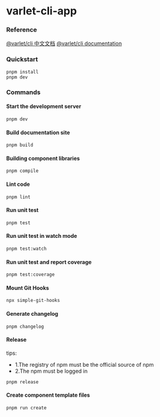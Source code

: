 # varlet-cli-app

### Reference

[@varlet/cli 中文文档](https://github.com/varletjs/varlet/blob/dev/packages/varlet-cli/README.md)
[@varlet/cli documentation](https://github.com/varletjs/varlet/blob/dev/packages/varlet-cli/README.en-US.md)

### Quickstart

```shell
pnpm install
pnpm dev
```

### Commands

#### Start the development server

```shell
pnpm dev
```

#### Build documentation site

```shell
pnpm build
```

#### Building component libraries

```shell
pnpm compile
```

#### Lint code

```shell
pnpm lint
```

#### Run unit test

```shell
pnpm test
```

#### Run unit test in watch mode

```shell
pnpm test:watch 
```

#### Run unit test and report coverage

```shell
pnpm test:coverage 
```

#### Mount Git Hooks

```shell
npx simple-git-hooks
```

#### Generate changelog

```shell
pnpm changelog
```

#### Release

tips: 
- 1.The registry of npm must be the official source of npm
- 2.The npm must be logged in

```shell
pnpm release
```

#### Create component template files

```shell
pnpm run create
```


